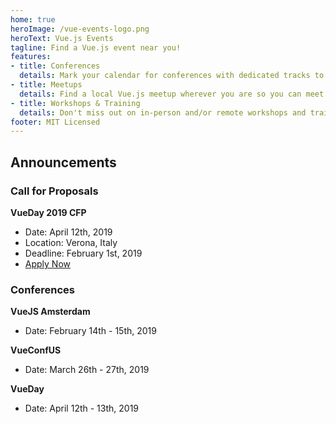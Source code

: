 ```yaml
---
home: true
heroImage: /vue-events-logo.png
heroText: Vue.js Events
tagline: Find a Vue.js event near you!
features:
- title: Conferences
  details: Mark your calendar for conferences with dedicated tracks to your favorite framework!
- title: Meetups
  details: Find a local Vue.js meetup wherever you are so you can meet with fellow Vue.js enthusiasts!
- title: Workshops & Training
  details: Don't miss out on in-person and/or remote workshops and trainings 
footer: MIT Licensed
---
```


## Announcements

### Call for Proposals

**VueDay 2019 CFP**
- Date: April 12th, 2019
- Location: Verona, Italy
- Deadline: February 1st, 2019
- [Apply Now](https://docs.google.com/forms/d/e/1FAIpQLSeqbB8BEmzIop-2jcRfSNyblNY8EQ5d55ff9uYktQX5eoDcOQ/viewform)

### Conferences

**VueJS Amsterdam**
- Date: February 14th - 15th, 2019

**VueConfUS**
- Date: March 26th - 27th, 2019

**VueDay**
- Date: April 12th - 13th, 2019


